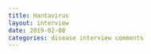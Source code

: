 ```yaml
---
title: Hantavirus
layout: interview
date: 2019-02-08
categories: disease interview comments
---
```

